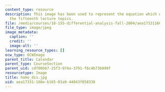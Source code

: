 ```yaml
---
content_type: resource
description: This image has been used to represent the equation which was a part of
  the fifteenth lecture topics.
file: /media/courses/18-155-differential-analysis-fall-2004/aea17331160eb16503a944043f858338_homo_dis.jpg
file_type: image/jpeg
image_metadata:
  caption: ''
  credit: ''
  image-alt: ''
learning_resource_types: []
ocw_type: OCWImage
parent_title: Calendar
parent_type: CourseSection
parent_uid: cdf00bb7-25f3-974a-3791-f6c4b73b099f
resourcetype: Image
title: homo_dis.jpg
uid: aea17331-160e-b165-03a9-44043f858338
---
```

